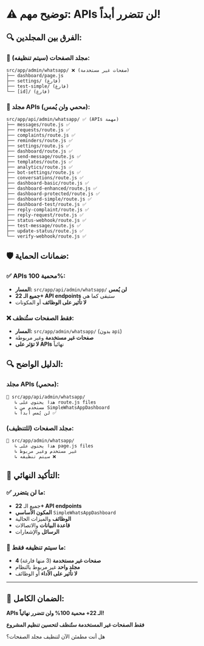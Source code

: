 # ⚠️ توضيح مهم: APIs لن تتضرر أبداً!

## 🔍 الفرق بين المجلدين:

### 📂 **مجلد الصفحات (سيتم تنظيفه):**
```
src/app/admin/whatsapp/ ❌ (صفحات غير مستخدمة)
├── dashboard/page.js
├── settings/ (فارغ)
├── test-simple/ (فارغ)
└── [id]/ (فارغ)
```

### 🔌 **مجلد APIs (محمي ولن يُمس):**
```
src/app/api/admin/whatsapp/ ✅ (APIs مهمة)
├── messages/route.js ✅
├── requests/route.js ✅
├── complaints/route.js ✅
├── reminders/route.js ✅
├── settings/route.js ✅
├── dashboard/route.js ✅
├── send-message/route.js ✅
├── templates/route.js ✅
├── analytics/route.js ✅
├── bot-settings/route.js ✅
├── conversations/route.js ✅
├── dashboard-basic/route.js ✅
├── dashboard-enhanced/route.js ✅
├── dashboard-protected/route.js ✅
├── dashboard-simple/route.js ✅
├── dashboard-test/route.js ✅
├── reply-complaint/route.js ✅
├── reply-request/route.js ✅
├── status-webhook/route.js ✅
├── test-message/route.js ✅
├── update-status/route.js ✅
└── verify-webhook/route.js ✅
```

## 🛡️ **ضمانات الحماية:**

### ✅ **APIs محمية 100%:**
- **المسار:** `src/app/api/admin/whatsapp/` **لن يُمس**
- **جميع الـ 22+ API endpoints** ستبقى كما هي
- **لا تأثير على الوظائف** أو المكونات

### ❌ **فقط الصفحات ستُنظف:**
- **المسار:** `src/app/admin/whatsapp/` (بدون `api`)
- **صفحات غير مستخدمة** وغير مربوطة
- **لا تؤثر على APIs** نهائياً

## 🔍 **الدليل الواضح:**

### **مجلد APIs (محمي):**
```
📁 src/app/api/admin/whatsapp/
   ↳ هذا يحتوي على route.js files
   ↳ مستخدم من SimpleWhatsAppDashboard
   ↳ لن يُمس أبداً ✅
```

### **مجلد الصفحات (للتنظيف):**
```
📁 src/app/admin/whatsapp/
   ↳ هذا يحتوي على page.js files
   ↳ غير مستخدم وغير مربوط
   ↳ سيتم تنظيفه ❌
```

## 🎯 **التأكيد النهائي:**

### ✅ **ما لن يتضرر:**
- جميع الـ **22+ API endpoints**
- **المكون الأساسي** `SimpleWhatsAppDashboard`
- **الوظائف** والميزات الحالية
- **قاعدة البيانات** والاتصالات
- **الرسائل** والإشعارات

### 🧹 **ما سيتم تنظيفه فقط:**
- **4 صفحات غير مستخدمة** (3 منها فارغة)
- **مجلد واحد** غير مربوط بالنظام
- **لا تأثير على الأداء** أو الوظائف

---

## 🎉 **الضمان الكامل:**

**APIs الـ 22+ محمية 100% ولن تتضرر نهائياً!**

**فقط الصفحات غير المستخدمة ستُنظف لتحسين تنظيم المشروع**

هل أنت مطمئن الآن لتنظيف مجلد الصفحات؟

